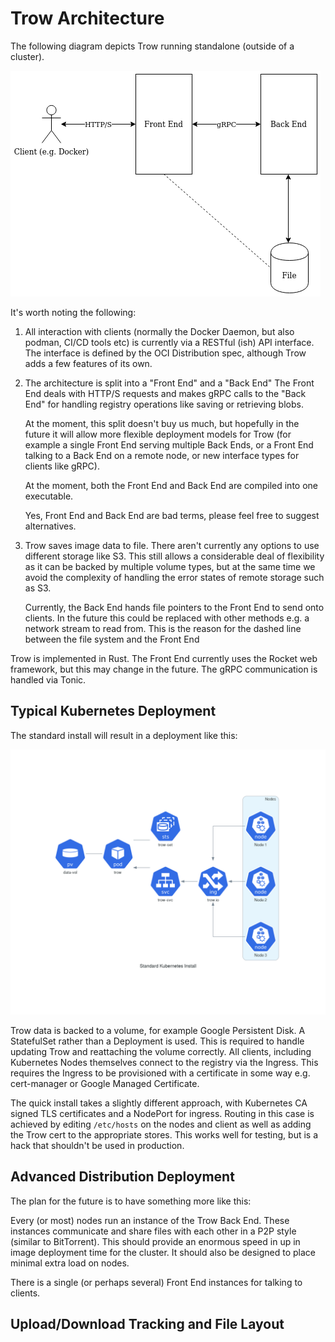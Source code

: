 # Trow Architecture

The following diagram depicts Trow running standalone (outside of a cluster).

![](diagrams/trow_arch.png)

It's worth noting the following:

 1. All interaction with clients (normally the Docker Daemon, but also podman, CI/CD tools etc) is
    currently via a RESTful (ish) API interface. The interface is defined by the OCI Distribution
    spec, although Trow adds a few features of its own.

 2. The architecture is split into a "Front End" and a "Back End" The Front End deals with HTTP/S
    requests and makes gRPC calls to the "Back End" for handling registry operations like saving or
    retrieving blobs. 

    At the moment, this split doesn't buy us much, but hopefully in the future it
    will allow more flexible deployment models for Trow (for example a single Front End serving
    multiple Back Ends, or a Front End talking to a Back End on a remote node, or new interface
    types for clients like gRPC).
    
    At the moment, both the Front End and Back End are compiled into one executable. 

    Yes, Front End and Back End are bad terms, please feel free to suggest alternatives.

 3. Trow saves image data to file. There aren't currently any options to use different storage like
    S3.  This still allows a considerable deal of flexibility as it can be backed by multiple volume
    types, but at the same time we avoid the complexity of handling the error states of remote
    storage such as S3. 

    Currently, the Back End hands file pointers to the Front End to send onto clients. In the future
    this could be replaced with other methods e.g. a network stream to read from. This is the reason
    for the dashed line between the file system and the Front End

Trow is implemented in Rust. The Front End currently uses the Rocket web framework, but this may
change in the future. The gRPC communication is handled via Tonic. 

## Typical Kubernetes Deployment

The standard install will result in a deployment like this:

![](diagrams/standard_kubernetes_install.png)

Trow data is backed to a volume, for example Google Persistent Disk. A StatefulSet rather than a
Deployment is used. This is required to handle updating Trow and reattaching the volume correctly.
All clients, including Kubernetes Nodes themselves connect to the registry via the Ingress. This
requires the Ingress to be provisioned with a certificate in some way e.g. cert-manager or Google
Managed Certificate.

The quick install takes a slightly different approach, with Kubernetes CA signed TLS certificates
and a NodePort for ingress.  Routing in this case is achieved by editing `/etc/hosts` on the nodes
and client as well as adding the Trow cert to the appropriate stores. This works well for testing,
but is a hack that shouldn't be used in production.

## Advanced Distribution Deployment

The plan for the future is to have something more like this:


Every (or most) nodes run an instance of the Trow Back End. These instances communicate and share
files with each other in a P2P style (similar to BitTorrent). This should provide an enormous speed
in up in image deployment time for the cluster. It should also be designed to place minimal extra
load on nodes.

There is a single (or perhaps several) Front End instances for talking to clients. 

## Upload/Download Tracking and File Layout


